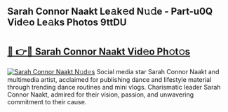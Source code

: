 ## Sarah Connor Naakt Le𝚊k𝚎d N𝚞𝚍e - Part-u0Q Vid𝚎o Le𝚊ks Photos 9ttDU

# <h2><a href="http://fb3i5n.evod.top/?m=Sarah+Connor+Naakt">🔗 👉🔴 Sarah Connor Naakt Vid𝚎o Ph𝚘t𝚘s</a></h2>

[![Sarah Connor Naakt N𝚞d𝚎s](https://i.imgur.com/8V9OHl7.gif)](http://fb3i5n.evod.top/?m=Sarah+Connor+Naakt)
Social media star Sarah Connor Naakt and multimedia artist, acclaimed for publishing dance and lifestyle material through trending dance routines and mini vlogs. Charismatic leader Sarah Connor Naakt, admired for their vision, passion, and unwavering commitment to their cause. 
